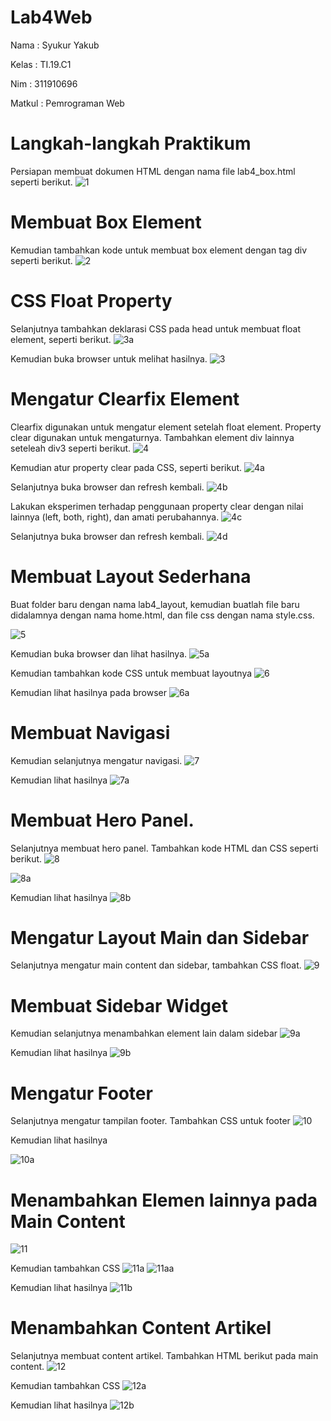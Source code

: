 # Lab4Web
Nama    : Syukur Yakub

Kelas   : TI.19.C1

Nim     : 311910696

Matkul  : Pemrograman Web

# Langkah-langkah Praktikum
Persiapan membuat dokumen HTML dengan nama file lab4_box.html seperti berikut.
![1](https://user-images.githubusercontent.com/56242226/115747556-94797180-a3bf-11eb-9eef-b467a2439e76.PNG)

# Membuat Box Element
Kemudian tambahkan kode untuk membuat box element dengan tag div seperti berikut.
![2](https://user-images.githubusercontent.com/56242226/115747761-bf63c580-a3bf-11eb-9c06-fac59af88721.PNG)

# CSS Float Property
Selanjutnya tambahkan deklarasi CSS pada head untuk membuat float element, seperti berikut.
![3a](https://user-images.githubusercontent.com/56242226/115748005-f934cc00-a3bf-11eb-8224-e955276afa59.PNG)

Kemudian buka browser untuk melihat hasilnya.
![3](https://user-images.githubusercontent.com/56242226/115748070-09e54200-a3c0-11eb-8a93-2e963f02074d.PNG)

# Mengatur Clearfix Element
Clearfix digunakan untuk mengatur element setelah float element. Property clear digunakan untuk 
mengaturnya.
Tambahkan element div lainnya seteleah div3 seperti berikut.
![4](https://user-images.githubusercontent.com/56242226/115748947-d525ba80-a3c0-11eb-801a-b1d47e9a0bdc.PNG)

Kemudian atur property clear pada CSS, seperti berikut.
![4a](https://user-images.githubusercontent.com/56242226/115749037-e66ec700-a3c0-11eb-95b5-f6264d1e5dd8.PNG)

Selanjutnya buka browser dan refresh kembali.
![4b](https://user-images.githubusercontent.com/56242226/115748615-86782080-a3c0-11eb-87ea-6d79c566d8df.PNG)

Lakukan eksperimen terhadap penggunaan property clear dengan nilai lainnya (left, both, right), 
dan amati perubahannya. 
![4c](https://user-images.githubusercontent.com/56242226/115749177-0d2cfd80-a3c1-11eb-8102-eed989fb9df6.PNG)

Selanjutnya buka browser dan refresh kembali.
![4d](https://user-images.githubusercontent.com/56242226/115749272-246beb00-a3c1-11eb-8b95-468769d21852.PNG)

# Membuat Layout Sederhana
Buat folder baru dengan nama lab4_layout, kemudian buatlah file baru didalamnya dengan nama 
home.html, dan file css dengan nama style.css.

![5](https://user-images.githubusercontent.com/56242226/115749463-4f563f00-a3c1-11eb-8641-4b25c3021af8.PNG)

Kemudian buka browser dan lihat hasilnya.
![5a](https://user-images.githubusercontent.com/56242226/115749717-95ab9e00-a3c1-11eb-9210-275e7a5f4419.PNG)

Kemudian tambahkan kode CSS untuk membuat layoutnya
![6](https://user-images.githubusercontent.com/56242226/115749780-a8be6e00-a3c1-11eb-8b87-13f5b7da4e26.PNG)

Kemudian lihat hasilnya pada browser
![6a](https://user-images.githubusercontent.com/56242226/115749920-cab7f080-a3c1-11eb-8f5b-63fc2de9eba1.PNG)

# Membuat Navigasi
Kemudian selanjutnya mengatur navigasi.
![7](https://user-images.githubusercontent.com/56242226/115749994-e15e4780-a3c1-11eb-9e4d-bcd15da22d49.PNG)

Kemudian lihat hasilnya
![7a](https://user-images.githubusercontent.com/56242226/115750048-f0dd9080-a3c1-11eb-86c6-388589e7f694.PNG)

# Membuat Hero Panel.
Selanjutnya membuat hero panel. Tambahkan kode HTML dan CSS seperti berikut.
![8](https://user-images.githubusercontent.com/56242226/115750185-17033080-a3c2-11eb-9b0a-3ca34cf239c5.PNG)

![8a](https://user-images.githubusercontent.com/56242226/115750260-2edab480-a3c2-11eb-9e1d-e02604a34a49.PNG)

Kemudian lihat hasilnya
![8b](https://user-images.githubusercontent.com/56242226/115750381-4b76ec80-a3c2-11eb-88da-333bb4efe8d7.PNG)

# Mengatur Layout Main dan Sidebar
Selanjutnya mengatur main content dan sidebar, tambahkan CSS float.
![9](https://user-images.githubusercontent.com/56242226/115750486-6b0e1500-a3c2-11eb-8136-f6de40e1c090.PNG)

# Membuat Sidebar Widget
Kemudian selanjutnya menambahkan element lain dalam sidebar
![9a](https://user-images.githubusercontent.com/56242226/115750596-86792000-a3c2-11eb-96e6-4f8c535e496f.PNG)

Kemudian lihat hasilnya
![9b](https://user-images.githubusercontent.com/56242226/115751018-f5567900-a3c2-11eb-802b-9f6bc3df6f99.PNG)

# Mengatur Footer
Selanjutnya mengatur tampilan footer. Tambahkan CSS untuk footer
![10](https://user-images.githubusercontent.com/56242226/115751126-1028ed80-a3c3-11eb-99e8-3f844733911a.PNG)

Kemudian lihat hasilnya

![10a](https://user-images.githubusercontent.com/56242226/115751214-2a62cb80-a3c3-11eb-88ee-e26d9dadeaa5.PNG)

# Menambahkan Elemen lainnya pada Main Content
![11](https://user-images.githubusercontent.com/56242226/115751326-4bc3b780-a3c3-11eb-92eb-95511a4e1681.PNG)

Kemudian tambahkan CSS
![11a](https://user-images.githubusercontent.com/56242226/115751438-6302a500-a3c3-11eb-951a-9f889d3fc8b6.PNG)
![11aa](https://user-images.githubusercontent.com/56242226/115751495-70b82a80-a3c3-11eb-946c-e963271badce.PNG)

Kemudian lihat hasilnya
![11b](https://user-images.githubusercontent.com/56242226/115751560-7e6db000-a3c3-11eb-81a6-2eedd900afa5.PNG)

# Menambahkan Content Artikel
Selanjutnya membuat content artikel. Tambahkan HTML berikut pada main content.
![12](https://user-images.githubusercontent.com/56242226/115751666-98a78e00-a3c3-11eb-9690-cb8c27845a21.PNG)

Kemudian tambahkan CSS
![12a](https://user-images.githubusercontent.com/56242226/115751735-a9f09a80-a3c3-11eb-9d07-7b3818f58bf3.PNG)

Kemudian lihat hasilnya
![12b](https://user-images.githubusercontent.com/56242226/115751808-bd036a80-a3c3-11eb-9def-41e66efbb8b8.PNG)





